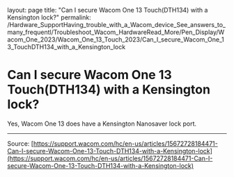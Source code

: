 layout: page
title: "Can I secure Wacom One 13 Touch(DTH134) with a Kensington lock?"
permalink: /Hardware_SupportHaving_trouble_with_a_Wacom_device_See_answers_to_many_frequentl/Troubleshoot_Wacom_HardwareRead_More/Pen_Display/Wacom_One_2023/Wacom_One_13_Touch_2023/Can_I_secure_Wacom_One_13_TouchDTH134_with_a_Kensington_lock

# Can I secure Wacom One 13 Touch(DTH134) with a Kensington lock?

Yes, Wacom One 13 does have a Kensington Nanosaver lock port.

---
Source: [https://support.wacom.com/hc/en-us/articles/15672728184471-Can-I-secure-Wacom-One-13-Touch-DTH134-with-a-Kensington-lock](https://support.wacom.com/hc/en-us/articles/15672728184471-Can-I-secure-Wacom-One-13-Touch-DTH134-with-a-Kensington-lock)
